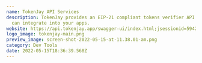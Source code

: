 ```yaml
---
name: TokenJay API Services
description: TokenJay provides an EIP-21 compliant tokens verifier API that you
  can integrate into your apps.
website: https://api.tokenjay.app/swagger-ui/index.html;jsessionid=59429AD4DF081E2E3450C2834095D427?attribute=redirectWithRedirectView
logo_image: tokenjay-main.png
preview_image: screen-shot-2022-05-15-at-11.38.01-am.png
category: Dev Tools
date: 2022-05-15T18:36:39.568Z
---
```

